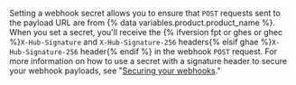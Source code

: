 Setting a webhook secret allows you to ensure that `POST` requests sent to the payload URL are from {% data variables.product.product_name %}. When you set a secret, you'll receive the {% ifversion fpt or ghes or ghec %}`X-Hub-Signature` and `X-Hub-Signature-256` headers{% elsif ghae %}`X-Hub-Signature-256` header{% endif %} in the webhook `POST` request. For more information on how to use a secret with a signature header to secure your webhook payloads, see "[Securing your webhooks](/webhooks/securing/)."
